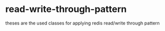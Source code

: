 # read-write-through-pattern

theses are the used classes for applying  redis read/write through pattern
